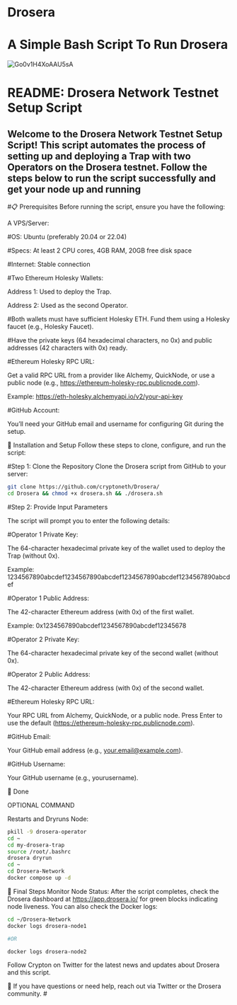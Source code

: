 # Drosera #
# A Simple Bash Script To Run Drosera #
![Go0v1H4XoAAU5sA](https://github.com/user-attachments/assets/1371df50-fe90-4f28-bdc7-28d610c6d82c)

# README: Drosera Network Testnet Setup Script #
## Welcome to the Drosera Network Testnet Setup Script! This script automates the process of setting up and deploying a Trap with two Operators on the Drosera testnet. Follow the steps below to run the script successfully and get your node up and running 

#📋 Prerequisites
Before running the script, ensure you have the following:

A VPS/Server:

#OS: Ubuntu (preferably 20.04 or 22.04)

#Specs: At least 2 CPU cores, 4GB RAM, 20GB free disk space

#Internet: Stable connection

#Two Ethereum Holesky Wallets:

Address 1: Used to deploy the Trap.

Address 2: Used as the second Operator.

#Both wallets must have sufficient Holesky ETH. Fund them using a Holesky faucet (e.g., Holesky Faucet).

#Have the private keys (64 hexadecimal characters, no 0x) and public addresses (42 characters with 0x) ready.

#Ethereum Holesky RPC URL:

Get a valid RPC URL from a provider like Alchemy, QuickNode, or use a public node (e.g., https://ethereum-holesky-rpc.publicnode.com).

Example: https://eth-holesky.alchemyapi.io/v2/your-api-key

#GitHub Account:

You’ll need your GitHub email and username for configuring Git during the setup.


🚀 Installation and Setup
Follow these steps to clone, configure, and run the script:

#Step 1: Clone the Repository
Clone the Drosera script from GitHub to your server:


```bash
git clone https://github.com/cryptoneth/Drosera/
cd Drosera && chmod +x drosera.sh && ./drosera.sh
```

#Step 2: Provide Input Parameters

The script will prompt you to enter the following details:

#Operator 1 Private Key:

The 64-character hexadecimal private key of the wallet used to deploy the Trap (without 0x).

Example: 1234567890abcdef1234567890abcdef1234567890abcdef1234567890abcdef

#Operator 1 Public Address:

The 42-character Ethereum address (with 0x) of the first wallet.

Example: 0x1234567890abcdef1234567890abcdef12345678

#Operator 2 Private Key:

The 64-character hexadecimal private key of the second wallet (without 0x).

#Operator 2 Public Address:

The 42-character Ethereum address (with 0x) of the second wallet.

#Ethereum Holesky RPC URL:

Your RPC URL from Alchemy, QuickNode, or a public node. Press Enter to use the default (https://ethereum-holesky-rpc.publicnode.com).

#GitHub Email:

Your GitHub email address (e.g., your.email@example.com).

#GitHub Username:

Your GitHub username (e.g., yourusername).


🚀 Done


OPTIONAL COMMAND 

Restarts and Dryruns Node:

```bash
pkill -9 drosera-operator
cd ~
cd my-drosera-trap
source /root/.bashrc
drosera dryrun
cd ~
cd Drosera-Network
docker compose up -d
```

🏁 Final Steps
Monitor Node Status:
After the script completes, check the Drosera dashboard at https://app.drosera.io/ for green blocks indicating node liveness.
You can also check the Docker logs:

```bash
cd ~/Drosera-Network
docker logs drosera-node1

#OR

docker logs drosera-node2
```

Follow 
Crypton on Twitter for the latest news and updates about Drosera and this script.

 🚀 If you have questions or need help, reach out via Twitter or the Drosera community. #
